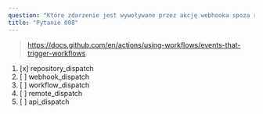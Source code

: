 ```yaml
---
question: "Które zdarzenie jest wywoływane przez akcję webhooka spoza repozytorium?"
title: "Pytanie 008"
---
```


> https://docs.github.com/en/actions/using-workflows/events-that-trigger-workflows
1. [x] repository_dispatch
1. [ ] webhook_dispatch
1. [ ] workflow_dispatch
1. [ ] remote_dispatch
1. [ ] api_dispatch
